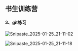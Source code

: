 ## 书生训练营

#### 3、git练习

![Snipaste_2025-01-25_21-11-02](D:\ai_project\shusheng_train\ai_train\img\Snipaste_2025-01-25_21-11-02.png)

![Snipaste_2025-01-25_21-11-18](D:\ai_project\shusheng_train\ai_train\img\Snipaste_2025-01-25_21-11-18.png)
